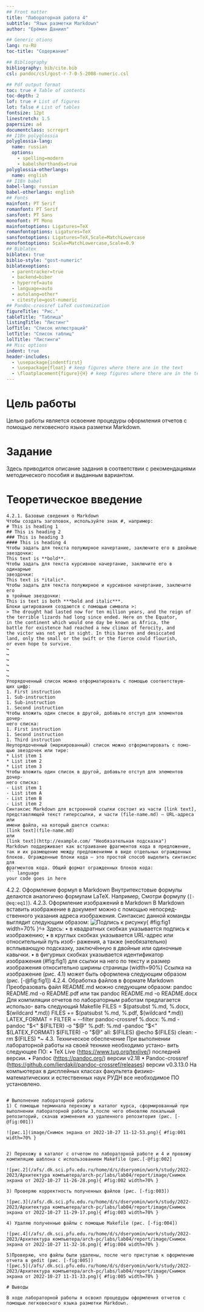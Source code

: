 ```yaml
---
## Front matter
title: "Лабораторная работа 4"
subtitle: "Язык разметки Markdown"
author: "Ерёмин Даниил"

## Generic otions
lang: ru-RU
toc-title: "Содержание"

## Bibliography
bibliography: bib/cite.bib
csl: pandoc/csl/gost-r-7-0-5-2008-numeric.csl

## Pdf output format
toc: true # Table of contents
toc-depth: 2
lof: true # List of figures
lot: false # List of tables
fontsize: 12pt
linestretch: 1.5
papersize: a4
documentclass: scrreprt
## I18n polyglossia
polyglossia-lang:
  name: russian
  options:
	- spelling=modern
	- babelshorthands=true
polyglossia-otherlangs:
  name: english
## I18n babel
babel-lang: russian
babel-otherlangs: english
## Fonts
mainfont: PT Serif
romanfont: PT Serif
sansfont: PT Sans
monofont: PT Mono
mainfontoptions: Ligatures=TeX
romanfontoptions: Ligatures=TeX
sansfontoptions: Ligatures=TeX,Scale=MatchLowercase
monofontoptions: Scale=MatchLowercase,Scale=0.9
## Biblatex
biblatex: true
biblio-style: "gost-numeric"
biblatexoptions:
  - parentracker=true
  - backend=biber
  - hyperref=auto
  - language=auto
  - autolang=other*
  - citestyle=gost-numeric
## Pandoc-crossref LaTeX customization
figureTitle: "Рис."
tableTitle: "Таблица"
listingTitle: "Листинг"
lofTitle: "Список иллюстраций"
lotTitle: "Список таблиц"
lolTitle: "Листинги"
## Misc options
indent: true
header-includes:
  - \usepackage{indentfirst}
  - \usepackage{float} # keep figures where there are in the text
  - \floatplacement{figure}{H} # keep figures where there are in the text
---
```


# Цель работы

Целью работы является освоение процедуры оформления отчетов с помощью
легковесного языка разметки Markdown.

# Задание

Здесь приводится описание задания в соответствии с рекомендациями
методического пособия и выданным вариантом.

# Теоретическое введение
```
4.2.1. Базовые сведения о Markdown
Чтобы создать заголовок, используйте знак #, например:
# This is heading 1
## This is heading 2
### This is heading 3
#### This is heading 4
Чтобы задать для текста полужирное начертание, заключите его в двойные
звездочки:
This text is **bold**.
Чтобы задать для текста курсивное начертание, заключите его в одинарные
звездочки:
This text is *italic*.
Чтобы задать для текста полужирное и курсивное начертание, заключите его
в тройные звездочки:
This is text is both ***bold and italic***.
Блоки цитирования создаются с помощью символа >:
> The drought had lasted now for ten million years, and the reign of
the terrible lizards had long since ended. Here on the Equator,
in the continent which would one day be known as Africa, the
battle for existence had reached a new climax of ferocity, and
the victor was not yet in sight. In this barren and desiccated
land, only the small or the swift or the fierce could flourish,
or even hope to survive.
↪
↪
↪
↪
↪
↪
Упорядоченный список можно отформатировать с помощью соответствую-
щих цифр:
1. First instruction
1. Sub-instruction
1. Sub-instruction
1. Second instruction
Чтобы вложить один список в другой, добавьте отступ для элементов дочер-
него списка:
1. First instruction
1. Second instruction
1. Third instruction
Неупорядоченный (маркированный) список можно отформатировать с помо-
щью звездочек или тире:
* List item 1
* List item 2
* List item 3
Чтобы вложить один список в другой, добавьте отступ для элементов дочер-
него списка:
- List item 1
- List item A
- List item B
- List item 2
Синтаксис Markdown для встроенной ссылки состоит из части [link text],
представляющей текст гиперссылки, и части (file-name.md) – URL-адреса или
имени файла, на который дается ссылка:
[link text](file-name.md)
или
[link text](http://example.com/ "Необязательная подсказка")
Markdown поддерживает как встраивание фрагментов кода в предложение,
так и их размещение между предложениями в виде отдельных огражденных
блоков. Огражденные блоки кода — это простой способ выделить синтаксис для
фрагментов кода. Общий формат огражденных блоков кода:
``` language
your code goes in here
```
4.2.2. Оформление формул в Markdown
Внутритекстовые формулы делаются аналогично формулам LaTeX. Например,
Смотри формулу (`[-@eq:eq1]`).
4.2.3. Оформление изображений в Markdown
В Markdown вставить изображение в документ можно с помощью непосред-
ственного указания адреса изображения. Синтаксис данной команды выглядит
следующим образом:
![Подпись к рисунку](/путь/к/изображению.jpg "Необязательная
подсказка"){ #fig:fig1 width=70% }↪
Здесь:
• в квадратных скобках указывается подпись к изображению;
• в круглых скобках указывается URL-адрес или относительный путь изоб-
ражения, а также (необязательно) всплывающую подсказку, заключённую
в двойные или одиночные кавычки.
• в фигурных скобках указывается идентификатор изображения (#fig:fig1)
для ссылки на него по тексту и размер изображения относительно ширины
страницы (width=90%)
Ссылка на изображение (рис. 4.1) может быть оформлена следующим образом
(рис. [-@fig:fig1])
4.2.4. Обработка файлов в формате Markdown
Преобразовать файл README.md можно следующим образом:
pandoc README.md -o README.pdf
или так
pandoc README.md -o README.docx
Для компиляции отчетов по лабораторным работам предлагается использо-
вать следующий Makefile
FILES = $(patsubst %.md, %.docx, $(wildcard *.md))
FILES += $(patsubst %.md, %.pdf, $(wildcard *.md))
LATEX_FORMAT =
FILTER = --filter pandoc-crossref
%.docx: %.md
-pandoc "$<" $(FILTER) -o "$@"
%.pdf: %.md
-pandoc "$<" $(LATEX_FORMAT) $(FILTER) -o "$@"
all: $(FILES)
@echo $(FILES)
clean:
-rm $(FILES) *~
4.3. Техническое обеспечение
При выполнении лабораторной работы на своей технике необходимо устано-
вить следующее ПО:
• TeX Live (https://www.tug.org/texlive/) последней версии.
• Pandoc (https://pandoc.org/) версии v2.18
• Pandoc-crossref (https://github.com/lierdakil/pandoc-crossref/releases)
версии v0.3.13.0
На компьютерах в дисплейных классах факультета физико-математических
и естественных наук РУДН все необходимое ПО установлено.
```

# Выполнение лабораторной работы
1) С помощью терминала перехожу в каталог курса, сформированный при выполнении лабораторной работы 3,после чего обновляю локальный репозиторий, скачав изменения из удаленного репозитория (рис. [-@fig:001])

![рис.1](image/Снимок экрана от 2022-10-27 11-12-53.png){ #fig:001 width=70% }


2) Перехожу в каталог с отчетом по лабораторной работе и 4 и провожу компиляцию шаблона с использованием Makefile (рис.[-@fig:002]

![рис.2](/afs/.dk.sci.pfu.edu.ru/home/d/s/dseryomin/work/study/2022-2023/Архитектура компьютера/arch-pc/labs/lab04/report/image/Снимок экрана от 2022-10-27 11-26-28.png){ #fig:002 width=70% }

3) Проверяю корректность полученных файлов (рис. [-fig:003])

![рис.3](/afs/.dk.sci.pfu.edu.ru/home/d/s/dseryomin/work/study/2022-2023/Архитектура компьютера/arch-pc/labs/lab04/report/image/Снимок экрана от 2022-10-27 11-29-17.png){ #fig:003 width=70% }

4) Удаляю полученные файлы с помощью Makefile (рис. [-fig:004])

![рис.4](/afs/.dk.sci.pfu.edu.ru/home/d/s/dseryomin/work/study/2022-2023/Архитектура компьютера/arch-pc/labs/lab04/report/image/Снимок экрана от 2022-10-27 11-32-16.png){ #fig:004 width=70% }

5)Проверяю, что файлы были удалены, после чего приступаю к оформлению отчета в gedit (рис. [-fig:005])
![рис.5](/afs/.dk.sci.pfu.edu.ru/home/d/s/dseryomin/work/study/2022-2023/Архитектура компьютера/arch-pc/labs/lab04/report/image/Снимок экрана от 2022-10-27 11-31-33.png){ #fig:005 width=70% }

# Выводы

В ходе лабораторной работы я освоил процедуры оформления отчетов с помощью легковесного языка разметки Markdown.

